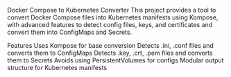 Docker Compose to Kubernetes Converter
This project provides a tool to convert Docker Compose files into Kubernetes manifests using Kompose, with advanced features to detect config files, keys, and certificates and convert them into ConfigMaps and Secrets.

Features
Uses Kompose for base conversion
Detects .ini, .conf files and converts them to ConfigMaps
Detects .key, .crt, .pem files and converts them to Secrets
Avoids using PersistentVolumes for configs
Modular output structure for Kubernetes manifests
